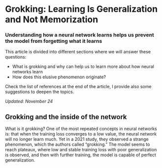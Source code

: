 # Grokking: Learning Is Generalization and Not Memorization
### Understanding how a neural network learns helps us prevent the model from forgetting what it learns

This article is divided into different sections where we will answer these questions:

* What is grokking and why can help us to learn more about how neural networks learn
* How does this elusive phenomenon originate?

Check the list of references at the end of the article, I provide also some suggestions to deepen the topics.

*Updated: November 24*

## Grokking and the inside of the network

What is it grokking?
One of the most repeated concepts in neural networks is: that when the training loss converges to a low value, the neural network will no longer learn much. Yet in a 2021 study, they observed a strange phenomenon, which the authors called “grokking.” The model seems to reach plateaux, where low and stable training loss with poor generalization is observed, and then with further training, the model is capable of perfect generalization.
